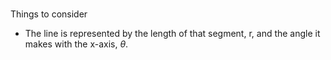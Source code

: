 #

Things to consider 

- The line is represented by the length of that segment, r, and the angle it makes with the x-axis, $\theta$.